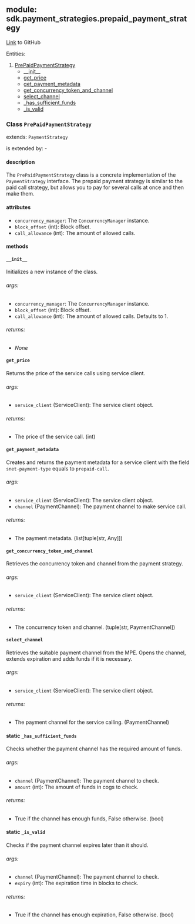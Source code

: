 ## module: sdk.payment_strategies.prepaid_payment_strategy

[Link](https://github.com/singnet/snet-sdk-python/blob/master/snet/sdk/payment_strategies/prepaid_payment_strategy.py) to GitHub

Entities:
1. [PrePaidPaymentStrategy](#class-prepaidpaymentstrategy)
   - [\_\_init\_\_](#__init__)
   - [get_price](#get_price)
   - [get_payment_metadata](#get_payment_metadata)
   - [get_concurrency_token_and_channel](#get_concurrency_token_and_channel)
   - [select_channel](#select_channel)
   - [_has_sufficient_funds](#static-_has_sufficient_funds)
   - [_is_valid](#static-_is_valid)


### Class `PrePaidPaymentStrategy`

extends: `PaymentStrategy`

is extended by: -

#### description

The `PrePaidPaymentStrategy` class is a concrete implementation of the `PaymentStrategy` interface.
The prepaid payment strategy is similar to the paid call strategy, but allows you to pay for several calls at once 
and then make them.

#### attributes

- `concurrency_manager`: The `ConcurrencyManager` instance.
- `block_offset` (int): Block offset.
- `call_allowance` (int): The amount of allowed calls.

#### methods

#### `__init__`

Initializes a new instance of the class.

###### args:

- `concurrency_manager`: The `ConcurrencyManager` instance.
- `block_offset` (int): Block offset.
- `call_allowance` (int): The amount of allowed calls. Defaults to 1.

###### returns:

- _None_

#### `get_price`

Returns the price of the service calls using service client.

###### args:

- `service_client` (ServiceClient): The service client object.

###### returns:

- The price of the service call. (int)

#### `get_payment_metadata`

Creates and returns the payment metadata for a service client with the field `snet-payment-type` equals 
to `prepaid-call`.

###### args:

- `service_client` (ServiceClient): The service client object.
- `channel` (PaymentChannel): The payment channel to make service call.

###### returns:

- The payment metadata. (list[tuple[str, Any]])

#### `get_concurrency_token_and_channel`

Retrieves the concurrency token and channel from the payment strategy.

###### args:

- `service_client` (ServiceClient): The service client object.

###### returns:

- The concurrency token and channel. (tuple[str, PaymentChannel])

#### `select_channel`

Retrieves the suitable payment channel from the MPE. Opens the channel, extends expiration 
and adds funds if it is necessary.

###### args:

- `service_client` (ServiceClient): The service client object.

###### returns:

- The payment channel for the service calling. (PaymentChannel)

#### static `_has_sufficient_funds`

Checks whether the payment channel has the required amount of funds.

###### args:

- `channel` (PaymentChannel): The payment channel to check.
- `amount` (int): The amount of funds in cogs to check.

###### returns:

- True if the channel has enough funds, False otherwise. (bool)

#### static `_is_valid`

Checks if the payment channel expires later than it should.

###### args:

- `channel` (PaymentChannel): The payment channel to check.
- `expiry` (int): The expiration time in blocks to check.

###### returns:

- True if the channel has enough expiration, False otherwise. (bool)

